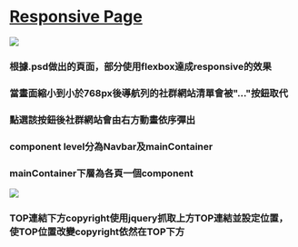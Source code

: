 <h1><a href="https://tdtb12.github.io/Layout_RWD/">Responsive Page</a></h1>
<img src="./Demo.gif" />
<h3>根據.psd做出的頁面，部分使用flexbox達成responsive的效果</h3>
<h3>當畫面縮小到小於768px後導航列的社群網站清單會被"..."按鈕取代</h3>
<h3>點選該按鈕後社群網站會由右方動畫依序彈出</h3>
<h3>component level分為Navbar及mainContainer</h3>
<h3>mainContainer下層為各頁一個component</h3>  
<img src="./copyright.gif" />
<h3>TOP連結下方copyright使用jquery抓取上方TOP連結並設定位置，使TOP位置改變copyright依然在TOP下方</h3>
